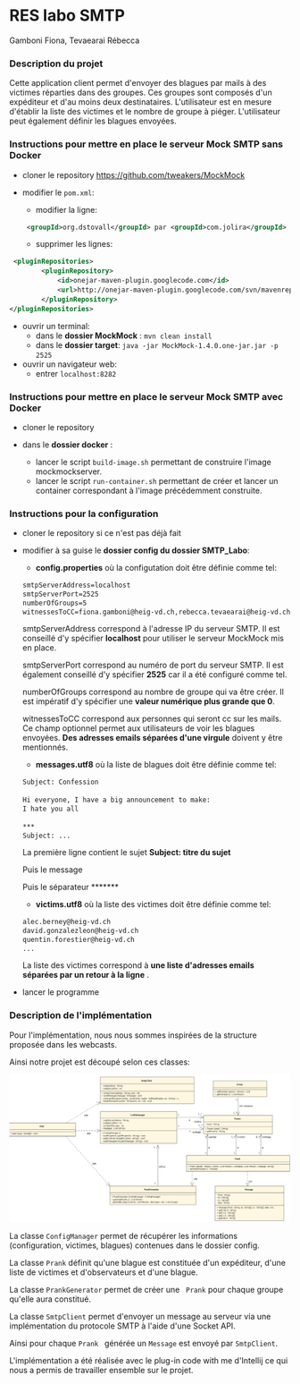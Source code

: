 # RES labo SMTP

Gamboni Fiona, Tevaearai Rébecca

### Description du projet 

Cette application client permet d'envoyer des blagues par mails à des victimes réparties dans des groupes. Ces groupes sont composés d'un expéditeur et d'au moins deux destinataires. L'utilisateur est en mesure d'établir la liste des victimes et le nombre de groupe à piéger. L'utilisateur peut également définir les blagues envoyées. 

### Instructions pour mettre en place le serveur Mock SMTP sans Docker

- cloner le repository https://github.com/tweakers/MockMock

- modifier le `pom.xml`: 

  -  modifier la ligne:

  ```xml
   <groupId>org.dstovall</groupId> par <groupId>com.jolira</groupId>
  ```

  -  supprimer les lignes:

```xml
 <pluginRepositories>
        <pluginRepository>
            <id>onejar-maven-plugin.googlecode.com</id>
            <url>http://onejar-maven-plugin.googlecode.com/svn/mavenrepo</url>
        </pluginRepository>
</pluginRepositories>
```

- ouvrir un terminal:
  - dans le **dossier MockMock** : `mvn clean install`
  - dans le **dossier target**: `java -jar MockMock-1.4.0.one-jar.jar -p 2525`
- ouvrir un navigateur web:
  - entrer `localhost:8282`

### Instructions pour mettre en place le serveur Mock SMTP avec Docker

- cloner le repository

- dans le **dossier docker** :
  - lancer le script `build-image.sh` permettant de construire l'image mockmockserver.
  - lancer le script `run-container.sh` permettant de créer et lancer un container correspondant à l'image précédemment construite.

### Instructions pour la configuration

- cloner le repository si ce n'est pas déjà fait

- modifier à sa guise le **dossier config du dossier SMTP_Labo**:

  - **config.properties** où la configutation doit être définie comme tel:

  ```properties
  smtpServerAddress=localhost
  smtpServerPort=2525
  numberOfGroups=5
  witnessesToCC=fiona.gamboni@heig-vd.ch,rebecca.tevaearai@heig-vd.ch
  ```

  smtpServerAddress correspond à l'adresse IP du serveur SMTP. Il est conseillé d'y spécifier **localhost** pour utiliser le serveur MockMock mis en place. 

  smtpServerPort correspond au numéro de port du serveur SMTP. Il est également conseillé d'y spécifier **2525** car il a été configuré comme tel. 

  numberOfGroups correspond au nombre de groupe qui va être créer. Il est impératif d'y spécifier une **valeur numérique plus grande que 0**.

  witnessesToCC correspond aux personnes qui seront cc sur les mails. Ce champ optionnel permet aux utilisateurs de voir les blagues envoyées. **Des adresses emails séparées d'une virgule** doivent y être mentionnés.

  

  - **messages.utf8** où la liste de blagues doit être définie comme tel: 

  ```
  Subject: Confession
  
  Hi everyone, I have a big announcement to make:
  I hate you all
  
  ***
  Subject: ...
  ```

  La première ligne contient le sujet **Subject: titre du sujet**

  Puis le message

  Puis le séparateur *******

  

  - **victims.utf8** où la liste des victimes doit être définie comme tel:

  ```
  alec.berney@heig-vd.ch
  david.gonzalezleon@heig-vd.ch
  quentin.forestier@heig-vd.ch
  ...
  ```

  La liste des victimes correspond à **une liste d'adresses emails séparées par un retour à la ligne** . 

- lancer le programme

### Description de l'implémentation

Pour l'implémentation, nous nous sommes inspirées de la structure proposée dans les webcasts. 

Ainsi notre projet est découpé selon ces classes:



![UML](./images/UML.png)



La classe `ConfigManager` permet de récupérer les informations (configuration, victimes, blagues) contenues dans le dossier config. 

La classe `Prank` définit qu'une blague est constituée d'un expéditeur, d'une liste de victimes et d'observateurs et d'une blague. 

La classe `PrankGenerator` permet de créer une ` Prank` pour chaque groupe qu'elle aura constitué.

La classe `SmtpClient` permet d'envoyer un message au serveur via une implémentation du protocole SMTP à l'aide d'une Socket API. 

Ainsi pour chaque `Prank ` générée un `Message` est envoyé par `SmtpClient`. 

L'implémentation a été réalisée avec le plug-in code with me d'Intellij ce qui nous a permis de travailler ensemble sur le projet.

